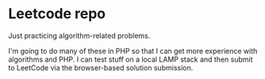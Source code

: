 # Leetcode repo

Just practicing algorithm-related problems.

I'm going to do many of these in PHP so that I can get more experience with algorithms and PHP. I can test stuff on a local LAMP stack and then submit to LeetCode via the browser-based solution submission.


